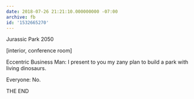 ```yaml
---
date: 2018-07-26 21:21:10.000000000 -07:00
archive: fb
id: '1532665270'
---
```


Jurassic Park 2050

[interior, conference room]

Eccentric Business Man: I present to you my zany plan to build a park with living dinosaurs. 

Everyone: No. 

THE END
